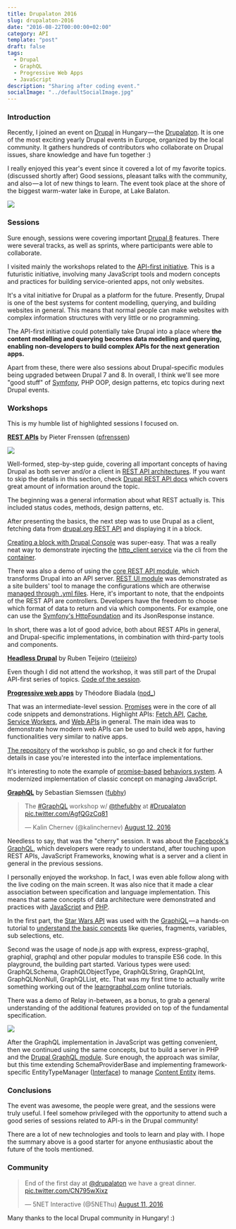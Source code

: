 ```yaml
---
title: Drupalaton 2016
slug: drupalaton-2016
date: "2016-08-22T00:00:00+02:00"
category: API
template: "post"
draft: false
tags:
  - Drupal
  - GraphQL
  - Progressive Web Apps
  - JavaScript
description: "Sharing after coding event."
socialImage: "../defaultSocialImage.jpg"
---
```


### Introduction

Recently, I joined an event on [Drupal][1] in Hungary — the [Drupalaton][2]. It is one of the most exciting yearly Drupal events in Europe, organized by the local community. It gathers hundreds of contributors who collaborate on Drupal issues, share knowledge and have fun together :)

I really enjoyed this year's event since it covered a lot of my favorite topics. (discussed shortly after) Good sessions, pleasant talks with the community, and also — a lot of new things to learn. The event took place at the shore of the biggest warm-water lake in Europe, at Lake Balaton.

![][3]

### Sessions

Sure enough, sessions were covering important [Drupal 8][4] features. There were several tracks, as well as sprints, where participants were able to collaborate.

I visited mainly the workshops related to the [API-first initiative][5]. This is a futuristic initiative, involving many JavaScript tools and modern concepts and practices for building service-oriented apps, not only websites.

It's a vital initiative for Drupal as a platform for the future. Presently, Drupal is one of the best systems for content modelling, querying, and building websites in general. This means that normal people can make websites with complex information structures with very little or no programming.

The API-first initiative could potentially take Drupal into a place where **the content modelling and querying becomes data modelling and querying, enabling non-developers to build complex APIs for the next generation apps.**

Apart from these, there were also sessions about Drupal-specific modules being upgraded between Drupal 7 and 8. In overall, I think we'll see more "good stuff" of [Symfony][6], PHP OOP, design patterns, etc topics during next Drupal events.

### Workshops

This is my humble list of highlighted sessions I focused on.

[**REST APIs**][7] by Pieter Frenssen ([pfrenssen][8])

![][9]

Well-formed, step-by-step guide, covering all important concepts of having Drupal as both server and/or a client in [REST API architectures][10]. If you want to skip the details in this section, check [Drupal REST API docs][11] which covers great amount of information around the topic.

The beginning was a general information about what REST actually is. This included status codes, methods, design patterns, etc.

After presenting the basics, the next step was to use Drupal as a client, fetching data from [drupal.org REST API][12] and displaying it in a block.

[Creating a block with Drupal Console][13] was super-easy. That was a really neat way to demonstrate injecting the [http_client service][14] via the cli from the [container][15].

There was also a demo of using the [core REST API module][16], which transforms Drupal into an API server. [REST UI module][17] was demonstrated as a site builders' tool to manage the configurations which are otherwise [managed through .yml files][18]. Here, it's important to note, that the endpoints of the REST API are controllers. Developers have the freedom to choose which format of data to return and via which components. For example, one can use the [Symfony's HttpFoundation][19] and its JsonResponse instance.

In short, there was a lot of good advice, both about REST APIs in general, and Drupal-specific implementations, in combination with third-party tools and components.

[**Headless Drupal**][20] by Ruben Teijeiro ([rteijeiro][21])

Even though I did not attend the workshop, it was still part of the Drupal API-first series of topics. [Code of the session][22].

[**Progressive web apps**][23] by Théodore Biadala ([nod\_][24])

That was an intermediate-level session. [Promises][25] were in the core of all code snippets and demonstrations. Highlight APIs: [Fetch API][26], [Cache][27], [Service Workers][28], and [Web APIs][29] in general. The main idea was to demonstrate how modern web APIs can be used to build web apps, having functionalities very similar to native apps.

[The repository][30] of the workshop is public, so go and check it for further details in case you're interested into the interface implementations.

It's interesting to note the example of [promise-based][31] [behaviors system][32]. A modernized implementation of classic concept on managing JavaScript.

[**GraphQL**][33] by Sebastian Siemssen ([fubhy][34])

<blockquote class="twitter-tweet" data-lang="en"><p lang="en" dir="ltr">The <a href="https://twitter.com/hashtag/GraphQL?src=hash">#GraphQL</a> workshop w/ <a href="https://twitter.com/thefubhy">@thefubhy</a>  at <a href="https://twitter.com/hashtag/Drupalaton?src=hash">#Drupalaton</a> <a href="https://t.co/AgfQGzCq81">pic.twitter.com/AgfQGzCq81</a></p>&mdash; Kalin Chernev (@kalinchernev) <a href="https://twitter.com/kalinchernev/status/764072778773344256">August 12, 2016</a></blockquote>
<script async src="//platform.twitter.com/widgets.js" charset="utf-8"></script>

Needless to say, that was the "cherry" session. It was about the [Facebook's GraphQL][35], which developers were ready to understand, after touching upon REST APIs, JavaScript Frameworks, knowing what is a server and a client in general in the previous sessions.

I personally enjoyed the workshop. In fact, I was even able follow along with the live coding on the main screen. It was also nice that it made a clear association between specification and language implementation. This means that same concepts of data architecture were demonstrated and practices with [JavaScript][36] and [PHP][37].

In the first part, the [Star Wars API][38] was used with the [GraphiQL][39] — a hands-on tutorial to [understand the basic concepts][40] like queries, fragments, variables, sub selections, etc.

Second was the usage of node.js app with express, express-graphql, graphiql, graphql and other popular modules to transpile ES6 code. In this playground, the building part started. Various types were used: GraphQLSchema, GraphQLObjectType, GraphQLString, GraphQLInt, GraphQLNonNull, GraphQLList, etc. That was my first time to actually write something working out of the [learngraphql.com][41] online tutorials.

There was a demo of Relay in-between, as a bonus, to grab a general understanding of the additional features provided on top of the fundamental specification.

![][42]

After the GraphQL implementation in JavaScript was getting convenient, then we continued using the same concepts, but to build a server in PHP and the [Drupal GraphQL module][43]. Sure enough, the approach was similar, but this time extending SchemaProviderBase and implementing framework-specific EntityTypeManager ([Interface][44]) to manage [Content Entity][45] items.

### Conclusions

The event was awesome, the people were great, and the sessions were truly useful. I feel somehow privileged with the opportunity to attend such a good series of sessions related to API-s in the Drupal community!

There are a lot of new technologies and tools to learn and play with. I hope the summary above is a good starter for anyone enthusiastic about the future of the tools mentioned.

### Community

<blockquote class="twitter-tweet" data-lang="en"><p lang="en" dir="ltr">End of the first day at <a href="https://twitter.com/drupalaton">@drupalaton</a> we have a great dinner. <a href="https://t.co/CN795wXixz">pic.twitter.com/CN795wXixz</a></p>&mdash; 5NET Interactive (@5NEThu) <a href="https://twitter.com/5NEThu/status/763818240954998789">August 11, 2016</a></blockquote>
<script async src="//platform.twitter.com/widgets.js" charset="utf-8"></script>

Many thanks to the local Drupal community in Hungary! :)

[1]: http://drupal.org
[2]: http://drupalaton.hu
[3]: https://cdn-images-1.medium.com/max/800/1*ME6rgg3pXT8oid14R5RNVg.jpeg
[4]: https://www.drupal.org/8
[5]: http://buytaert.net/a-roadmap-for-making-drupal-more-api-first
[6]: https://symfony.com/
[7]: http://2016.drupalaton.hu/schedule#speaker-166
[8]: https://www.drupal.org/u/pfrenssen
[9]: https://cdn-images-1.medium.com/max/800/1*4o8SJ8Q9EhrUt4fkz8DKpQ.jpeg
[10]: http://www.restapitutorial.com/
[11]: https://www.drupal.org/developing/api/8/rest#practical
[12]: https://www.drupal.org/drupalorg/docs/api
[13]: https://hechoendrupal.gitbooks.io/drupal-console/content/en/commands/generate-plugin-block.html
[14]: https://api.drupal.org/api/drupal/core%21lib%21Drupal.php/function/Drupal%3A%3AhttpClient/8.2.x
[15]: https://api.drupal.org/api/drupal/core!core.api.php/group/container/8.2.x
[16]: https://www.drupal.org/documentation/modules/rest
[17]: https://www.drupal.org/project/restui
[18]: https://www.chapterthree.com/blog/custom-restful-api-drupal-8
[19]: https://github.com/symfony/http-foundation
[20]: http://2016.drupalaton.hu/schedule#speaker-171
[21]: https://www.drupal.org/u/rteijeiro
[22]: https://github.com/rteijeiro/headless-drupal8
[23]: http://2016.drupalaton.hu/schedule#speaker-106
[24]: https://www.drupal.org/u/nod_
[25]: https://developer.mozilla.org/en/docs/Web/JavaScript/Reference/Global_Objects/Promise
[26]: https://developer.mozilla.org/en/docs/Web/API/Fetch_API
[27]: https://developer.mozilla.org/en-US/docs/Web/API/Cache
[28]: https://developer.mozilla.org/en-US/docs/Web/API/Service_Worker_API/Using_Service_Workers
[29]: https://developer.mozilla.org/en-US/docs/Web/API
[30]: https://github.com/theodoreb/pwa-workshop
[31]: https://github.com/theodoreb/pwa-workshop/blob/master/js/1-promise.js#L12
[32]: https://www.drupal.org/node/756722#behaviors
[33]: http://2016.drupalaton.hu/schedule#speaker-111
[34]: https://www.drupal.org/u/fubhy
[35]: http://graphql.org/docs/getting-started/
[36]: https://github.com/graphql/express-graphql
[37]: https://github.com/Youshido/GraphQL
[38]: https://github.com/graphql/swapi-graphql
[39]: http://graphql.org/swapi-graphql/
[40]: http://slides.com/sebastiansiemssen/graphql-meets-drupal-dd#/3/7
[41]: https://learngraphql.com/
[42]: https://cdn-images-1.medium.com/max/800/1*tpPTqCyZnfPqhb1er6ECpw.jpeg
[43]: https://www.drupal.org/project/graphql
[44]: https://api.drupal.org/api/drupal/core%21lib%21Drupal%21Core%21Entity%21EntityTypeManagerInterface.php/interface/EntityTypeManagerInterface/8.2.x
[45]: https://www.drupal.org/node/2192175

